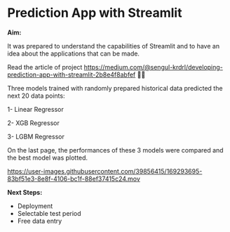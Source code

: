 # Prediction App with Streamlit

**Aim:**

It was prepared to understand the capabilities of Streamlit and to have an idea about the applications that can be made.

Read the article of project https://medium.com/@sengul-krdrl/developing-prediction-app-with-streamlit-2b8e4f8abfef 👩‍💻

Three models trained with randomly prepared historical data predicted the next 20 data points:

1- Linear Regressor

2- XGB Regressor

3- LGBM Regressor

On the last page, the performances of these 3 models were compared and the best model was plotted.



https://user-images.githubusercontent.com/39856415/169293695-83bf51e3-8e8f-4106-bc1f-88ef37415c24.mov



**Next Steps:**
- Deployment
- Selectable test period
- Free data entry
